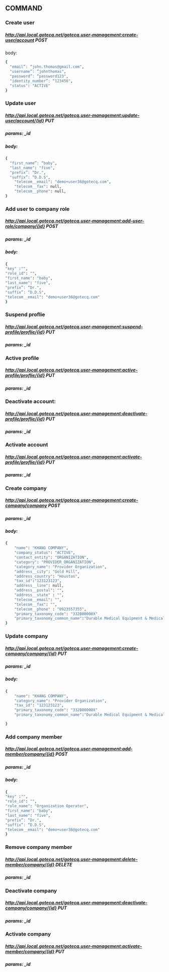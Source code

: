 ## COMMAND

### Create user

##### http://api.local.gotecq.net/gotecq.user-management:create-user/account POST

body:

```bash
{
  "email”: “john.thomas@gmail.com",
  "username”: “johnthomas",
  "password”: “password123",
  "identity_number”: “123456",
  "status": "ACTIVE"
}
```

### Update user

##### http://api.local.gotecq.net/gotecq.user-management:update-user/account/{id} PUT

##### params: \_id

##### body:

```bash
{
  "first_name”: “baby",
  "last_name": "five",
  "prefix”: “Dr.",
  "suffix”: “D.D.S",
	"telecom__email": "demo+user36@gotecq.com",
	"telecom__fax": null,
	"telecom__phone": null,
}
```

### Add user to company role

##### http://api.local.gotecq.net/gotecq.user-management:add-user-role/company/{id} POST

##### params: \_id

##### body:

```bash
{
"key" :"",
"role_id": "",
"first_name": "baby",
"last_name": "five",
"prefix”: “Dr.",
"suffix”: “D.D.S",
"telecom__email": "demo+user36@gotecq.com"
}
```

### Suspend proflie

##### http://api.local.gotecq.net/gotecq.user-management:suspend-profile/proflie/{id} PUT

##### params: \_id

### Active profile

##### http://api.local.gotecq.net/gotecq.user-management:active-profile/proflie/{id} PUT

##### params: \_id

### Deactivate account:

##### http://api.local.gotecq.net/gotecq.user-management:deactivate-profile/proflie/{id} PUT

##### params: \_id

### Activate account

##### http://api.local.gotecq.net/gotecq.user-management:activate-profile/proflie/{id} PUT

##### params: \_id

### Create company

##### http://api.local.gotecq.net/gotecq.user-management:create-company/company POST

##### params: \_id

##### body:

```bash
{
	"name": "KHANG COMPANY",
	"company_status": "ACTIVE",
	"contact_entity": "ORGANIZATION",
	"category": "PROVIDER_ORGANIZATION",
	"category_name": "Provider Organization",
	"address__city": "Gold Hill",
	"address_country": "Houston",
	"tax_id":"123123123",
	"address__line": null,
	"address__postal": "",
	"address__state" : "",
	"telecom__email": "",
	"telecom__fax": "",
	"telecom__phone" : "0923557355",
	"primary_taxonomy_code": "332B00000X"
	"primary_taxonomy_common_name":"Durable Medical Equipment & Medical Supplies"
}
```

### Update company

##### http://api.local.gotecq.net/gotecq.user-management:create-company/company/{id} PUT

##### params: \_id

##### body:

```bash
{
	"name": "KHANG COMPANY",
	"category_name": "Provider Organization",
	"tax_id": "123123123",
	"primary_taxonomy_code": "332B00000X"
	"primary_taxonomy_common_name":"Durable Medical Equipment & Medical Supplies"

}
```

### Add company member

##### http://api.local.gotecq.net/gotecq.user-management:add-member/company/{id} POST

##### params: \_id

##### body:

```bash
{
"key" :"",
"role_id": "",
"role_name": "Organization Operator",
"first_name": "baby",
"last_name": "five",
"prefix”: “Dr.",
"suffix”: “D.D.S",
"telecom__email": "demo+user36@gotecq.com"
}
```

### Remove company member

##### http://api.local.gotecq.net/gotecq.user-management:delete-member/company/{id} DELETE

##### params: \_id

### Deactivate company

##### http://api.local.gotecq.net/gotecq.user-management:deactivate-company/company/{id} PUT

##### params: \_id

### Activate company

##### http://api.local.gotecq.net/gotecq.user-management:activate-member/company/{id} PUT

##### params: \_id
